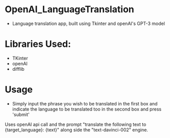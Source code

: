 # OpenAI_LanguageTranslation
- Language translation app, built using Tkinter and openAI's GPT-3 model

# Libraries Used:
  - TKinter
  - openAI
  - difflib
 
 # Usage
 - Simply input the phrase you wish to be translated in the first box and indicate the language to be translated too in the second box and press 'submit'
 
 Uses openAI api call and the prompt "translate  the following text to  {target_language}: {text}" along side the "text-davinci-002" engine.
